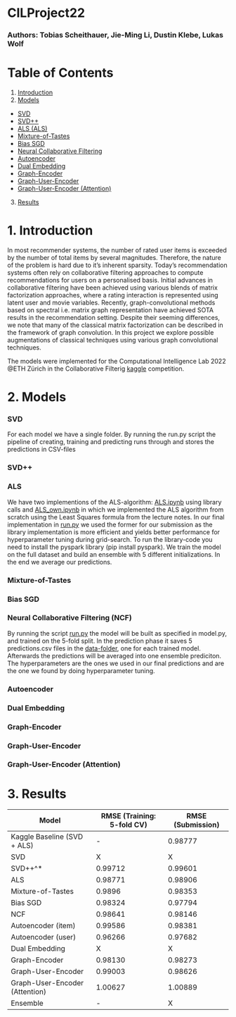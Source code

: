 # CILProject22

### Authors: Tobias Scheithauer, Jie-Ming Li, Dustin Klebe, Lukas Wolf 

# Table of Contents  
1. [Introduction](#1-introduction)
2. [Models](#2-models)
- [SVD](#svd)
- [SVD++](#svd-1)
- [ALS (ALS)](#als)
- [Mixture-of-Tastes](#mixture-of-tastes)
- [Bias SGD](#bias-sgd)
- [Neural Collaborative Filtering](#neural-collaborative-filtering-ncf)
- [Autoencoder](#autoencoder)
- [Dual Embedding](#dual-embedding)
- [Graph-Encoder](#graph-encoder)
- [Graph-User-Encoder](#graph-user-encoder)
- [Graph-User-Encoder (Attention)](#graph-user-encoder-attention)
3. [Results](#3-results)



# 1. Introduction
In most recommender systems, the number of rated user items is exceeded by the number of total items by several magnitudes. Therefore, the nature of the problem is hard due to it’s inherent sparsity. Today’s recommendation systems often rely on collaborative filtering approaches to compute recommendations for users on a personalised basis. Initial advances in collaborative filtering have been achieved using various blends of matrix factorization approaches, where a rating interaction is represented using latent user and movie variables. Recently, graph-convolutional methods based on spectral i.e. matrix graph representation have achieved SOTA results in the recommendation setting. Despite their seeming differences, we note that many of the classical matrix factorization can be described in the framework of graph convolution. In this project we explore possible augmentations of classical techniques using various graph convolutional techniques. 

The models were implemented for the Computational Intelligence Lab 2022 @ETH Zürich in the Collaborative Filterig [kaggle](https://www.kaggle.com/competitions/cil-collaborative-filtering-2022/overview) competition.

# 2. Models 

### SVD 
For each model we have a single folder. By running the run.py script the pipeline of creating, training and predicting runs through and stores the predictions in CSV-files

### SVD++

### ALS
We have two implementions of the ALS-algorithm: [ALS.ipynb](https://github.com/B1T0/CILProject22/blob/main/ALS/ALS.ipynb) using library calls and [ALS_own.ipynb](https://github.com/B1T0/CILProject22/blob/main/ALS/ALS_own.ipynb) in which we implemented the ALS algorithm from scratch using the Least Squares formula from the lecture notes. In our final implementation in [run.py](https://github.com/B1T0/CILProject22/blob/main/ALS/run.py) we used the former for our submission as the library implementation is more efficient and yields better performance for hyperparameter tuning during grid-search. To run the library-code you need to install the pyspark library (pip install pyspark).
We train the model on the full dataset and build an ensemble with 5 different initializations. In the end we average our predictions.

### Mixture-of-Tastes

### Bias SGD


### Neural Collaborative Filtering (NCF)
By running the script [run.py](https://github.com/B1T0/CILProject22/blob/main/NFC/run.py) the model will be built as specified in model.py, and trained on the 5-fold split. In the prediction phase it saves 5 predictions.csv files in the [data-folder](https://github.com/B1T0/CILProject22/tree/main/data), one for each trained model. Afterwards the predictions will be averaged into one ensemble prediciton. The hyperparameters are the ones we used in our final predictions and are the one we found by doing hyperparameter tuning.


### Autoencoder 


### Dual Embedding 



### Graph-Encoder



### Graph-User-Encoder



### Graph-User-Encoder (Attention)










# 3. Results
| Model                          | RMSE (Training: 5-fold CV) | RMSE (Submission) |
|--------------------------------|----------------------------|-------------------|
| Kaggle Baseline (SVD + ALS)    | -                          | 0.98777           |
| SVD                            | X                          | X                 |
| SVD++^*                        | 0.99712                    | 0.99601           |
| ALS                            | 0.98771                    | 0.98906           |
| Mixture-of-Tastes              | 0.9896                     | 0.98353           |
| Bias SGD                       | 0.98324                    | 0.97794           |
| NCF                            | 0.98641                    | 0.98146           |
| Autoencoder (item)             | 0.99586                    | 0.98381           |
| Autoencoder (user)             | 0.96266                    | 0.97682           |
| Dual Embedding                 | X                          | X                 |
| Graph-Encoder                  | 0.98130                    | 0.98273           |
| Graph-User-Encoder             | 0.99003                    | 0.98626           |
| Graph-User-Encoder (Attention) | 1.00627                    | 1.00889           |
| Ensemble                       | -                          | X                 |
